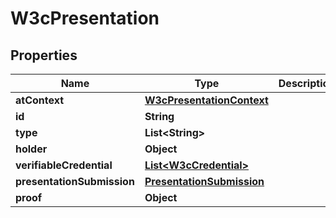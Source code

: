 # W3cPresentation

## Properties

| Name                       | Type                                                    | Description | Notes      |
| -------------------------- | ------------------------------------------------------- | ----------- | ---------- |
| **atContext**              | [**W3cPresentationContext**](W3cPresentationContext.md) |             |            |
| **id**                     | **String**                                              |             | [optional] |
| **type**                   | **List&lt;String&gt;**                                  |             |            |
| **holder**                 | **Object**                                              |             |            |
| **verifiableCredential**   | [**List&lt;W3cCredential&gt;**](W3cCredential.md)       |             |            |
| **presentationSubmission** | [**PresentationSubmission**](PresentationSubmission.md) |             | [optional] |
| **proof**                  | **Object**                                              |             |            |
